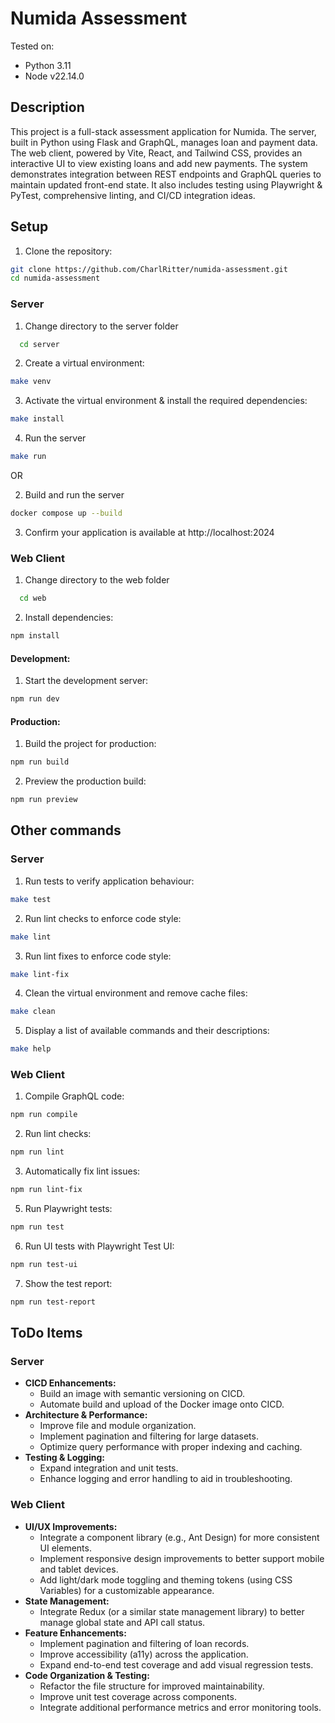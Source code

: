 # Numida Assessment

Tested on:
- Python 3.11
- Node v22.14.0

## Description

This project is a full-stack assessment application for Numida. The server, built in Python using Flask and GraphQL, manages loan and payment data. The web client, powered by Vite, React, and Tailwind CSS, provides an interactive UI to view existing loans and add new payments. The system demonstrates integration between REST endpoints and GraphQL queries to maintain updated front-end state. It also includes testing using Playwright & PyTest, comprehensive linting, and CI/CD integration ideas.

## Setup

1. Clone the repository:
  ```bash
  git clone https://github.com/CharlRitter/numida-assessment.git
  cd numida-assessment
  ```

### Server
1. Change directory to the server folder
  ```bash
    cd server
  ```

2. Create a virtual environment:
  ```bash
  make venv
  ```

3. Activate the virtual environment & install the required dependencies:
  ```bash
  make install
  ```

4. Run the server
  ```bash
  make run
  ```

OR

2. Build and run the server
  ```bash
  docker compose up --build
  ```

3. Confirm your application is available at http://localhost:2024

### Web Client
1. Change directory to the web folder
  ```bash
    cd web
  ```

2. Install dependencies:
  ```bash
  npm install
  ```

#### Development:
1. Start the development server:
  ```bash
  npm run dev
  ```

#### Production:
1. Build the project for production:
  ```bash
  npm run build
  ```

2. Preview the production build:
  ```bash
  npm run preview
  ```

## Other commands
### Server

1. Run tests to verify application behaviour:
  ```bash
  make test
  ```

2. Run lint checks to enforce code style:
  ```bash
  make lint
  ```

3. Run lint fixes to enforce code style:
  ```bash
  make lint-fix
  ```

4. Clean the virtual environment and remove cache files:
  ```bash
  make clean
  ```

5. Display a list of available commands and their descriptions:
  ```bash
  make help
  ```

### Web Client
1. Compile GraphQL code:
  ```bash
  npm run compile
  ```

2. Run lint checks:
  ```bash
  npm run lint
  ```

3. Automatically fix lint issues:
  ```bash
  npm run lint-fix
  ```

5. Run Playwright tests:
  ```bash
  npm run test
  ```

6. Run UI tests with Playwright Test UI:
  ```bash
  npm run test-ui
  ```

7. Show the test report:
  ```bash
  npm run test-report
  ```

## ToDo Items
### Server
- **CICD Enhancements:**
  - Build an image with semantic versioning on CICD.
  - Automate build and upload of the Docker image onto CICD.
- **Architecture & Performance:**
  - Improve file and module organization.
  - Implement pagination and filtering for large datasets.
  - Optimize query performance with proper indexing and caching.
- **Testing & Logging:**
  - Expand integration and unit tests.
  - Enhance logging and error handling to aid in troubleshooting.

### Web Client
- **UI/UX Improvements:**
  - Integrate a component library (e.g., Ant Design) for more consistent UI elements.
  - Implement responsive design improvements to better support mobile and tablet devices.
  - Add light/dark mode toggling and theming tokens (using CSS Variables) for a customizable appearance.
- **State Management:**
  - Integrate Redux (or a similar state management library) to better manage global state and API call status.
- **Feature Enhancements:**
  - Implement pagination and filtering of loan records.
  - Improve accessibility (a11y) across the application.
  - Expand end-to-end test coverage and add visual regression tests.
- **Code Organization & Testing:**
  - Refactor the file structure for improved maintainability.
  - Improve unit test coverage across components.
  - Integrate additional performance metrics and error monitoring tools.
